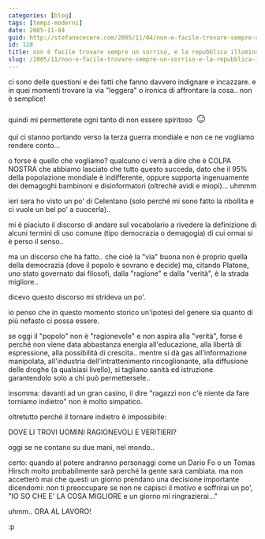 ```yaml
---
categories: [blog]
tags: [tempi-moderni]
date: 2005-11-04
guid: http://stefanocecere.com/2005/11/04/non-e-facile-trovare-sempre-un-sorriso-e-la-repubblica-illuminata/
id: 128
title: non è facile trovare sempre un sorriso, e la repubblica illuminata
slug: /2005/11/non-e-facile-trovare-sempre-un-sorriso-e-la-repubblica-illuminata/
---
```


ci sono delle questioni e dei fatti che fanno davvero indignare e incazzare. e in quei momenti trovare la via "leggera" o ironica di affrontare la cosa.. non è semplice!

quindi mi permetterete ogni tanto di non essere spiritoso <span style="font-size: 20pt">&#x263a;</span>

qui ci stanno portando verso la terza guerra mondiale e non ce ne vogliamo rendere conto…

o forse è quello che vogliamo? qualcuno ci verrà a dire che è COLPA NOSTRA che abbiamo lasciato che tutto questo succeda, dato che il 95% della popolazione mondiale è indifferente, oppure supporta ingenuamente dei demagoghi bambinoni e disinformatori (oltrechè avidi e miopi)… uhmmm

ieri sera ho visto un po' di Celentano (solo perché mi sono fatto la ribollita e ci vuole un bel po' a cuocerla)..
  
mi è piaciuto il discorso di andare sul vocabolario a rivedere la definizione di alcuni termini di uso comune (tipo democrazia o demagogia) di cui ormai si è perso il senso..

ma un discorso che ha fatto.. che cioè la "via" buona non è proprio quella della democrazia (dove il popolo è sovrano e decide) ma, citando Platone, uno stato governato dai filosofi, dalla "ragione" e dalla "verità", è la strada migliore..

dicevo questo discorso mi strideva un po'.

io penso che in questo momento storico un'ipotesi del genere sia quanto di più nefasto ci possa essere.

se oggi il "popolo" non è "ragionevole" e non aspira alla "verità", forse è perché non viene data abbastanza energia all'educazione, alla libertà di espressione, alla possibilità di crescita.. mentre si dà gas all'informazione manipolata, all'industria dell'intrattenimento rincoglionante, alla diffusione delle droghe (a qualsiasi livello), si tagliano sanità ed istruzione garantendolo solo a chi può permettersele..

insomma: davanti ad un gran casino, il dire "ragazzi non c'è niente da fare torniamo indietro" non è molto simpatico.
  
oltretutto perché il tornare indietro è impossibile:
  
DOVE LI TROVI UOMINI RAGIONEVOLI E VERITIERI?
  
oggi se ne contano su due mani, nel mondo..

certo: quando al potere andranno personaggi come un Dario Fo o un Tomas Hirsch molto probabilmente sarà perché la gente sarà cambiata. ma non accetterò mai che questi un giorno prendano una decisione importante dicendomi: non ti preoccupare se non ne capisci il motivo e soffrirai un po', "IO SO CHE E' LA COSA MIGLIORE e un giorno mi ringrazierai…"

uhmm.. ORA AL LAVORO!
  
:p